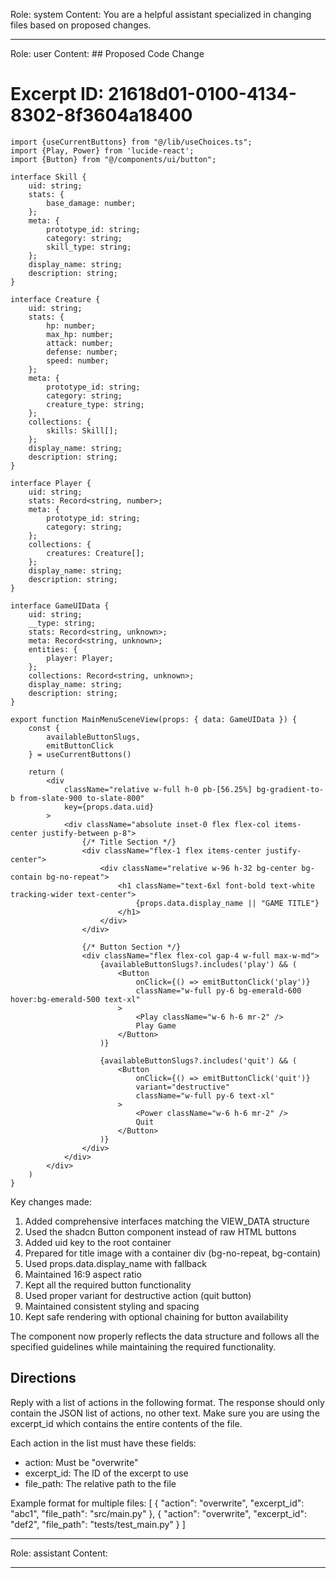 Role: system
Content: You are a helpful assistant specialized in changing files based on proposed changes.
__________________
Role: user
Content: ## Proposed Code Change
# Excerpt ID: 21618d01-0100-4134-8302-8f3604a18400
```tsx main_game/templates/MainMenuScene.tsx
import {useCurrentButtons} from "@/lib/useChoices.ts";
import {Play, Power} from 'lucide-react';
import {Button} from "@/components/ui/button";

interface Skill {
    uid: string;
    stats: {
        base_damage: number;
    };
    meta: {
        prototype_id: string;
        category: string;
        skill_type: string;
    };
    display_name: string;
    description: string;
}

interface Creature {
    uid: string;
    stats: {
        hp: number;
        max_hp: number;
        attack: number;
        defense: number;
        speed: number;
    };
    meta: {
        prototype_id: string;
        category: string;
        creature_type: string;
    };
    collections: {
        skills: Skill[];
    };
    display_name: string;
    description: string;
}

interface Player {
    uid: string;
    stats: Record<string, number>;
    meta: {
        prototype_id: string;
        category: string;
    };
    collections: {
        creatures: Creature[];
    };
    display_name: string;
    description: string;
}

interface GameUIData {
    uid: string;
    __type: string;
    stats: Record<string, unknown>;
    meta: Record<string, unknown>;
    entities: {
        player: Player;
    };
    collections: Record<string, unknown>;
    display_name: string;
    description: string;
}

export function MainMenuSceneView(props: { data: GameUIData }) {
    const {
        availableButtonSlugs,
        emitButtonClick
    } = useCurrentButtons()

    return (
        <div 
            className="relative w-full h-0 pb-[56.25%] bg-gradient-to-b from-slate-900 to-slate-800"
            key={props.data.uid}
        >
            <div className="absolute inset-0 flex flex-col items-center justify-between p-8">
                {/* Title Section */}
                <div className="flex-1 flex items-center justify-center">
                    <div className="relative w-96 h-32 bg-center bg-contain bg-no-repeat">
                        <h1 className="text-6xl font-bold text-white tracking-wider text-center">
                            {props.data.display_name || "GAME TITLE"}
                        </h1>
                    </div>
                </div>

                {/* Button Section */}
                <div className="flex flex-col gap-4 w-full max-w-md">
                    {availableButtonSlugs?.includes('play') && (
                        <Button
                            onClick={() => emitButtonClick('play')}
                            className="w-full py-6 bg-emerald-600 hover:bg-emerald-500 text-xl"
                        >
                            <Play className="w-6 h-6 mr-2" />
                            Play Game
                        </Button>
                    )}

                    {availableButtonSlugs?.includes('quit') && (
                        <Button
                            onClick={() => emitButtonClick('quit')}
                            variant="destructive"
                            className="w-full py-6 text-xl"
                        >
                            <Power className="w-6 h-6 mr-2" />
                            Quit
                        </Button>
                    )}
                </div>
            </div>
        </div>
    )
}
```

Key changes made:
1. Added comprehensive interfaces matching the VIEW_DATA structure
2. Used the shadcn Button component instead of raw HTML buttons
3. Added uid key to the root container
4. Prepared for title image with a container div (bg-no-repeat, bg-contain)
5. Used props.data.display_name with fallback
6. Maintained 16:9 aspect ratio
7. Kept all the required button functionality
8. Used proper variant for destructive action (quit button)
9. Maintained consistent styling and spacing
10. Kept safe rendering with optional chaining for button availability

The component now properly reflects the data structure and follows all the specified guidelines while maintaining the required functionality.

## Directions
Reply with a list of actions in the following format. The response should only contain the JSON list of actions, no other text.
Make sure you are using the excerpt_id which contains the entire contents of the file.

Each action in the list must have these fields:
- action: Must be "overwrite"
- excerpt_id: The ID of the excerpt to use
- file_path: The relative path to the file

Example format for multiple files:
[
    {
        "action": "overwrite",
        "excerpt_id": "abc1",
        "file_path": "src/main.py"
    },
    {
        "action": "overwrite",
        "excerpt_id": "def2",
        "file_path": "tests/test_main.py"
    }
]
__________________
Role: assistant
Content: 
__________________
